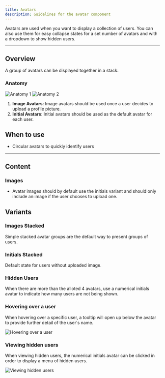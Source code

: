 ```yaml
---
title: Avatars
description: Guidelines for the avatar component
---
```


Avatars are used when you want to display a collection of users. You can also use them for easy collapse states for a set number of avatars and with a dropdown to show hidden users.

---

## Overview

A group of avatars can be displayed together in a stack.

### Anatomy

![Anatomy 1](https://res.cloudinary.com/dgcfg5cwe/image/upload/v1643651134/avatar-anatomy_bmj4fn.svg)
![Anatomy 2](https://res.cloudinary.com/dgcfg5cwe/image/upload/v1643651615/Group_701_m11vie.svg)

1. **Image Avatars**: Image avatars should be used once a user decides to upload a profile picture.
2. **Initial Avatars**: Initial avatars should be used as the default avatar for each user.

## When to use

- Circular avatars to quickly identify users

---

## Content

### Images

- Avatar images should by default use the initials variant and should only include an image if the user chooses to upload one.

## Variants

### Images Stacked

Simple stacked avatar groups are the default way to present groups of users.

### Initials Stacked

Default state for users without uploaded image.

### Hidden Users

When there are more than the alloted 4 avatars, use a numerical initials avatar to indicate how many users are not being shown.

### Hovering over a user

When hovering over a specific user, a tooltip will open up below the avatar to provide further detail of the user's name.

![Hovering over a user](https://res.cloudinary.com/dgcfg5cwe/image/upload/v1643746574/Size_Hover_with_Tooltip_qeyqs8.svg)

### Viewing hidden users

When viewing hidden users, the numerical initials avatar can be clicked in order to display a menu of hidden users.

![Viewing hidden users](https://res.cloudinary.com/dgcfg5cwe/image/upload/v1643746913/Size_Users_Menu_cel5v4.svg)
